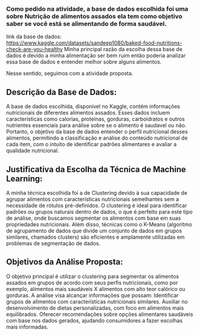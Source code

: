 ### Como pedido na atividade, a base de dados escolhida foi uma sobre Nutrição de alimentos assados ​​ela tem como objetivo saber se você está se alimentando de forma saudável.
link da base de dados: https://www.kaggle.com/datasets/sandeep1080/baked-food-nutritions-check-are-you-healthy
Minha principal razão da escolha dessa base de dados é devido a minha alimentação ser bem ruim então poderia analizar essa base de dados e entender melhor sobre alguns alimentos.

Nesse sentido, seguimos com a atividade proposta.

## Descrição da Base de Dados: 
A base de dados escolhida, disponível no Kaggle, contém informações nutricionais de diferentes alimentos assados.
Esses dados incluem características como calorias, proteínas, gorduras, carboidratos e outros nutrientes essenciais para análise sobre se o alimento é saudavel ou não.
Portanto, o objetivo da base de dados entender o perfil nutricional desses alimentos, permitindo a classificação e análise do conteúdo nutricional de cada item, com o intuito de identificar padrões alimentares e avaliar a qualidade nutricional.

## Justificativa da Escolha da Técnica de Machine Learning:
A minha técnica escolhida foi a de Clustering devido à sua capacidade de agrupar alimentos com características nutricionais semelhantes sem a necessidade de rótulos pré-definidos.
O clustering é ideal para identificar padrões ou grupos naturais dentro de dados, o que é perfeito para este tipo de análise, onde buscamos segmentar os alimentos com base em suas propriedades nutricionais.
Além disso, técnicas como o K-Means (algoritmo de agrupamento de dados que divide um conjunto de dados em grupos similares, chamados clusters) são eficientes e amplamente utilizadas em problemas de segmentação de dados.

## Objetivos da Análise Proposta:
O objetivo principal é utilizar o clustering para segmentar os alimentos assados em grupos de acordo com seus perfis nutricionais, como por exemplo, alimentos mais saudáveis X alimentos com alto teor calórico ou gorduras.
A análise visa alcançar informações que possam:
Identificar grupos de alimentos com características nutricionais similares.
Auxiliar no desenvolvimento de dietas personalizadas, com foco em alimentos mais equilibrados.
Oferecer recomendações sobre opções alimentares saudáveis com base nos dados gerados, ajudando consumidores a fazer escolhas mais informadas.
